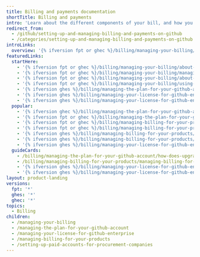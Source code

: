 ```yaml
---
title: Billing and payments documentation
shortTitle: Billing and payments
intro: 'Learn about the different components of your bill, and how you can view and manage those components.'
redirect_from:
  - /github/setting-up-and-managing-billing-and-payments-on-github
  - /categories/setting-up-and-managing-billing-and-payments-on-github
introLinks:
  overview: '{% ifversion fpt or ghec %}/billing/managing-your-billing/about-billing-on-github{% elsif ghes%}/billing/managing-your-billing/about-billing-for-your-enterprise{% endif %}'
featuredLinks:
  startHere:
    - '{% ifversion fpt or ghec %}/billing/managing-your-billing/about-the-new-billing-platform{% endif %}'
    - '{% ifversion fpt or ghec %}/billing/managing-your-billing/managing-your-payment-and-billing-information{% endif %}'
    - '{% ifversion fpt or ghec %}/billing/managing-your-billing/about-the-billing-cycle{% endif %}'
    - '{% ifversion fpt or ghec %}/billing/managing-your-billing/using-budgets-control-spending{% endif %}'
    - '{% ifversion ghes %}/billing/managing-the-plan-for-your-github-account/viewing-the-subscription-and-usage-for-your-enterprise-account{% endif %}'
    - '{% ifversion ghes %}/billing/managing-your-license-for-github-enterprise/about-licenses-for-github-enterprise{% endif %}'
    - '{% ifversion ghes %}/billing/managing-your-license-for-github-enterprise/viewing-license-usage-for-github-enterprise{% endif %}'
  popular:
    - '{% ifversion ghec %}/billing/managing-the-plan-for-your-github-account/viewing-the-subscription-and-usage-for-your-enterprise-account{% endif %}'
    - '{% ifversion fpt or ghec %}/billing/managing-the-plan-for-your-github-account/downgrading-your-accounts-plan{% endif %}'
    - '{% ifversion fpt or ghec %}/billing/managing-billing-for-your-products/about-billing-for-github-actions{% endif %}'
    - '{% ifversion fpt or ghec %}/billing/managing-billing-for-your-products/about-billing-for-github-codespaces{% endif %}'
    - '{% ifversion ghes %}/billing/managing-billing-for-your-products/managing-billing-for-github-advanced-security/about-billing-for-github-advanced-security{% endif %}'
    - '{% ifversion ghes %}/billing/managing-billing-for-your-products/viewing-your-product-usage{% endif %}'
    - '{% ifversion ghes %}/billing/managing-your-license-for-github-enterprise/uploading-a-new-license-to-github-enterprise-server{% endif %}'
  guideCards:
    - /billing/managing-the-plan-for-your-github-account/how-does-upgrading-or-downgrading-affect-the-billing-process
    - /billing/managing-billing-for-your-products/managing-billing-for-git-large-file-storage/upgrading-git-large-file-storage
    - '{% ifversion ghes %}/billing/managing-your-license-for-github-enterprise/downloading-your-license-for-github-enterprise{% endif %}'
    - '{% ifversion ghes %}/billing/managing-your-license-for-github-enterprise/syncing-license-usage-between-github-enterprise-server-and-github-enterprise-cloud{% endif %}'
layout: product-landing
versions:
  fpt: '*'
  ghes: '*'
  ghec: '*'
topics:
  - Billing
children:
  - /managing-your-billing
  - /managing-the-plan-for-your-github-account
  - /managing-your-license-for-github-enterprise
  - /managing-billing-for-your-products
  - /setting-up-paid-accounts-for-procurement-companies
---
```

